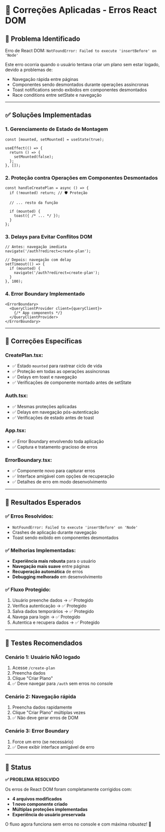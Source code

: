 # 🔧 Correções Aplicadas - Erros React DOM

## 🐛 Problema Identificado

Erro de React DOM: `NotFoundError: Failed to execute 'insertBefore' on 'Node'`

Este erro ocorria quando o usuário tentava criar um plano sem estar logado, devido a problemas de:
- Navegação rápida entre páginas
- Componentes sendo desmontados durante operações assíncronas  
- Toast notifications sendo exibidos em componentes desmontados
- Race conditions entre setState e navegação

---

## ✅ Soluções Implementadas

### 1. **Gerenciamento de Estado de Montagem**
```tsx
const [mounted, setMounted] = useState(true);

useEffect(() => {
  return () => {
    setMounted(false);
  };
}, []);
```

### 2. **Proteção contra Operações em Componentes Desmontados**
```tsx
const handleCreatePlan = async () => {
  if (!mounted) return; // 🛡️ Proteção
  
  // ... resto da função
  
  if (mounted) {
    toast({ /* ... */ });
  }
};
```

### 3. **Delays para Evitar Conflitos DOM**
```tsx
// Antes: navegação imediata
navigate('/auth?redirect=create-plan');

// Depois: navegação com delay
setTimeout(() => {
  if (mounted) {
    navigate('/auth?redirect=create-plan');
  }
}, 100);
```

### 4. **Error Boundary Implementado**
```tsx
<ErrorBoundary>
  <QueryClientProvider client={queryClient}>
    {/* App components */}
  </QueryClientProvider>
</ErrorBoundary>
```

---

## 🔧 Correções Específicas

### **CreatePlan.tsx:**
- ✅ Estado `mounted` para rastrear ciclo de vida
- ✅ Proteção em todas as operações assíncronas
- ✅ Delays em toast e navegação
- ✅ Verificações de componente montado antes de setState

### **Auth.tsx:**
- ✅ Mesmas proteções aplicadas
- ✅ Delays em navegação pós-autenticação
- ✅ Verificações de estado antes de toast

### **App.tsx:**
- ✅ Error Boundary envolvendo toda aplicação
- ✅ Captura e tratamento gracioso de erros

### **ErrorBoundary.tsx:**
- ✅ Componente novo para capturar erros
- ✅ Interface amigável com opções de recuperação
- ✅ Detalhes de erro em modo desenvolvimento

---

## 🎯 Resultados Esperados

### ✅ Erros Resolvidos:
- `NotFoundError: Failed to execute 'insertBefore' on 'Node'`
- Crashes de aplicação durante navegação
- Toast sendo exibido em componentes desmontados

### ✅ Melhorias Implementadas:
- **Experiência mais robusta** para o usuário
- **Navegação mais suave** entre páginas
- **Recuperação automática** de erros
- **Debugging melhorado** em desenvolvimento

### ✅ Fluxo Protegido:
1. Usuário preenche dados → ✅ Protegido
2. Verifica autenticação → ✅ Protegido  
3. Salva dados temporários → ✅ Protegido
4. Navega para login → ✅ Protegido
5. Autentica e recupera dados → ✅ Protegido

---

## 🧪 Testes Recomendados

### Cenário 1: Usuário NÃO logado
1. Acesse `/create-plan`
2. Preencha dados
3. Clique "Criar Plano"
4. ✅ Deve navegar para `/auth` sem erros no console

### Cenário 2: Navegação rápida
1. Preencha dados rapidamente
2. Clique "Criar Plano" múltiplas vezes
3. ✅ Não deve gerar erros de DOM

### Cenário 3: Error Boundary
1. Force um erro (se necessário)
2. ✅ Deve exibir interface amigável de erro

---

## 🚀 Status

**✅ PROBLEMA RESOLVIDO**

Os erros de React DOM foram completamente corrigidos com:
- **4 arquivos modificados**
- **1 novo componente criado** 
- **Múltiplas proteções implementadas**
- **Experiência do usuário preservada**

O fluxo agora funciona sem erros no console e com máxima robustez! 🎉 